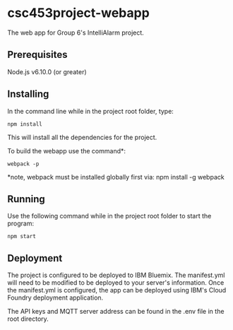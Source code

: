 # csc453project-webapp
The web app for Group 6's IntelliAlarm project.

## Prerequisites
Node.js v6.10.0 (or greater)

## Installing
In the command line while in the project root folder, type:

```
npm install
```

This will install all the dependencies for the project.

To build the webapp use the command*:

```
webpack -p
```

*note, webpack must be installed globally first via: npm install -g webpack

## Running
Use the following command while in the project root folder to start the program:

```
npm start
```

## Deployment
The project is configured to be deployed to IBM Bluemix. The manifest.yml will need to be modified to be deployed to your server's information. Once the manifest.yml is configured, the app can be deployed using IBM's Cloud Foundry deployment application.

The API keys and MQTT server address can be found in the .env file in the root directory.
